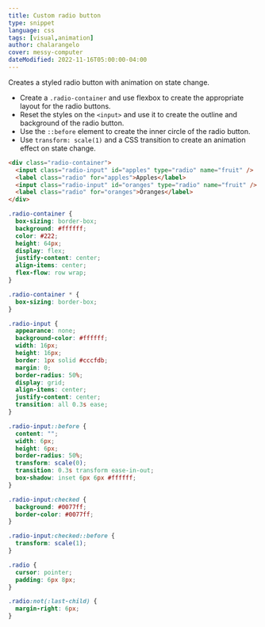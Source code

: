 ```yaml
---
title: Custom radio button
type: snippet
language: css
tags: [visual,animation]
author: chalarangelo
cover: messy-computer
dateModified: 2022-11-16T05:00:00-04:00
---
```


Creates a styled radio button with animation on state change.

- Create a `.radio-container` and use flexbox to create the appropriate layout for the radio buttons.
- Reset the styles on the `<input>` and use it to create the outline and background of the radio button.
- Use the `::before` element to create the inner circle of the radio button.
- Use `transform: scale(1)` and a CSS transition to create an animation effect on state change.

```html
<div class="radio-container">
  <input class="radio-input" id="apples" type="radio" name="fruit" />
  <label class="radio" for="apples">Apples</label>
  <input class="radio-input" id="oranges" type="radio" name="fruit" />
  <label class="radio" for="oranges">Oranges</label>
</div>
```

```css
.radio-container {
  box-sizing: border-box;
  background: #ffffff;
  color: #222;
  height: 64px;
  display: flex;
  justify-content: center;
  align-items: center;
  flex-flow: row wrap;
}

.radio-container * {
  box-sizing: border-box;
}

.radio-input {
  appearance: none;
  background-color: #ffffff;
  width: 16px;
  height: 16px;
  border: 1px solid #cccfdb;
  margin: 0;
  border-radius: 50%;
  display: grid;
  align-items: center;
  justify-content: center;
  transition: all 0.3s ease;
}

.radio-input::before {
  content: "";
  width: 6px;
  height: 6px;
  border-radius: 50%;
  transform: scale(0);
  transition: 0.3s transform ease-in-out;
  box-shadow: inset 6px 6px #ffffff;
}

.radio-input:checked {
  background: #0077ff;
  border-color: #0077ff;
}

.radio-input:checked::before {
  transform: scale(1);
}

.radio {
  cursor: pointer;
  padding: 6px 8px;
}

.radio:not(:last-child) {
  margin-right: 6px;
}
```
